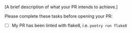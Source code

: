 [A brief description of what your PR intends to achieve.]

Please complete these tasks before opening your PR:
- [ ] My PR has been linted with flake8, i.e. `poetry run flake8`
